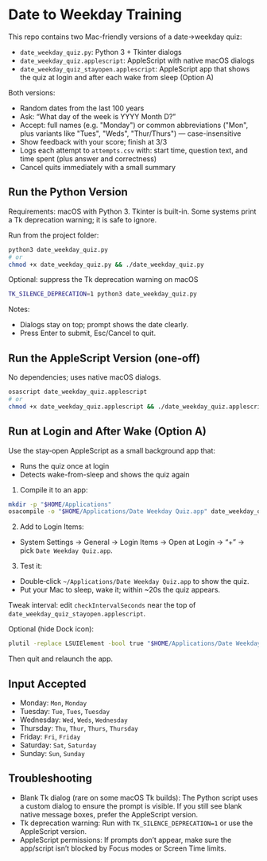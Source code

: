 # Date to Weekday Training

This repo contains two Mac-friendly versions of a date→weekday quiz:

- `date_weekday_quiz.py`: Python 3 + Tkinter dialogs
- `date_weekday_quiz.applescript`: AppleScript with native macOS dialogs
- `date_weekday_quiz_stayopen.applescript`: AppleScript app that shows the quiz at login and after each wake from sleep (Option A)

Both versions:
- Random dates from the last 100 years
- Ask: “What day of the week is YYYY Month D?”
- Accept: full names (e.g. "Monday") or common abbreviations ("Mon", plus variants like "Tues", "Weds", "Thur/Thurs") — case-insensitive
- Show feedback with your score; finish at 3/3
- Logs each attempt to `attempts.csv` with: start time, question text, and time spent (plus answer and correctness)
- Cancel quits immediately with a small summary

## Run the Python Version

Requirements: macOS with Python 3. Tkinter is built-in. Some systems print a Tk deprecation warning; it is safe to ignore.

Run from the project folder:

```bash
python3 date_weekday_quiz.py
# or
chmod +x date_weekday_quiz.py && ./date_weekday_quiz.py
```

Optional: suppress the Tk deprecation warning on macOS

```bash
TK_SILENCE_DEPRECATION=1 python3 date_weekday_quiz.py
```

Notes:
- Dialogs stay on top; prompt shows the date clearly.
- Press Enter to submit, Esc/Cancel to quit.

## Run the AppleScript Version (one‑off)

No dependencies; uses native macOS dialogs.

```bash
osascript date_weekday_quiz.applescript
# or
chmod +x date_weekday_quiz.applescript && ./date_weekday_quiz.applescript
```

## Run at Login and After Wake (Option A)

Use the stay‑open AppleScript as a small background app that:
- Runs the quiz once at login
- Detects wake-from-sleep and shows the quiz again

1) Compile it to an app:

```bash
mkdir -p "$HOME/Applications"
osacompile -o "$HOME/Applications/Date Weekday Quiz.app" date_weekday_quiz_stayopen.applescript
```

2) Add to Login Items:
- System Settings → General → Login Items → Open at Login → “+” → pick `Date Weekday Quiz.app`.

3) Test it:
- Double‑click `~/Applications/Date Weekday Quiz.app` to show the quiz.
- Put your Mac to sleep, wake it; within ~20s the quiz appears.

Tweak interval: edit `checkIntervalSeconds` near the top of `date_weekday_quiz_stayopen.applescript`.

Optional (hide Dock icon):

```bash
plutil -replace LSUIElement -bool true "$HOME/Applications/Date Weekday Quiz.app/Contents/Info.plist"
```
Then quit and relaunch the app.

## Input Accepted

- Monday: `Mon`, `Monday`
- Tuesday: `Tue`, `Tues`, `Tuesday`
- Wednesday: `Wed`, `Weds`, `Wednesday`
- Thursday: `Thu`, `Thur`, `Thurs`, `Thursday`
- Friday: `Fri`, `Friday`
- Saturday: `Sat`, `Saturday`
- Sunday: `Sun`, `Sunday`

## Troubleshooting

- Blank Tk dialog (rare on some macOS Tk builds): The Python script uses a custom dialog to ensure the prompt is visible. If you still see blank native message boxes, prefer the AppleScript version.
- Tk deprecation warning: Run with `TK_SILENCE_DEPRECATION=1` or use the AppleScript version.
- AppleScript permissions: If prompts don’t appear, make sure the app/script isn’t blocked by Focus modes or Screen Time limits.
